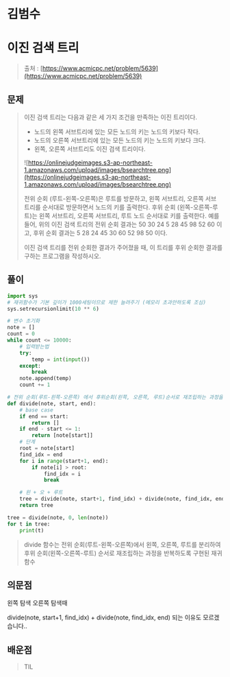 # 김범수

# **이진 검색 트리**

> 출처 : [https://www.acmicpc.net/problem/5639](https://www.acmicpc.net/problem/5639)
> 

## 문제

> 이진 검색 트리는 다음과 같은 세 가지 조건을 만족하는 이진 트리이다.
> 
> - 노드의 왼쪽 서브트리에 있는 모든 노드의 키는 노드의 키보다 작다.
> - 노드의 오른쪽 서브트리에 있는 모든 노드의 키는 노드의 키보다 크다.
> - 왼쪽, 오른쪽 서브트리도 이진 검색 트리이다.
> 
> ![https://onlinejudgeimages.s3-ap-northeast-1.amazonaws.com/upload/images/bsearchtree.png](https://onlinejudgeimages.s3-ap-northeast-1.amazonaws.com/upload/images/bsearchtree.png)
> 
> 전위 순회 (루트-왼쪽-오른쪽)은 루트를 방문하고, 왼쪽 서브트리, 오른쪽 서브 트리를 순서대로 방문하면서 노드의 키를 출력한다. 후위 순회 (왼쪽-오른쪽-루트)는 왼쪽 서브트리, 오른쪽 서브트리, 루트 노드 순서대로 키를 출력한다. 예를 들어, 위의 이진 검색 트리의 전위 순회 결과는 50 30 24 5 28 45 98 52 60 이고, 후위 순회 결과는 5 28 24 45 30 60 52 98 50 이다.
> 
> 이진 검색 트리를 전위 순회한 결과가 주어졌을 때, 이 트리를 후위 순회한 결과를 구하는 프로그램을 작성하시오.
> 

## 풀이

```python
import sys
# 재귀함수가 기본 깊이가 1000세팅이므로 제한 늘려주기 (메모리 초과안하도록 조심)
sys.setrecursionlimit(10 ** 6)

# 변수 초기화
note = []
count = 0
while count <= 10000:
    # 입력받는법
    try:
        temp = int(input())
    except:
        break
    note.append(temp)
    count += 1

# 전위 순회(루트-왼쪽-오른쪽) 에서 후위순회(왼쪽, 오른쪽, 루트)순서로 재조립하는 과정을 반복하는 재귀함수
def divide(note, start, end):
    # base case
    if end == start:
        return []
    if end - start <= 1:
        return [note[start]]
    # 단계
    root = note[start]
    find_idx = end
    for i in range(start+1, end):
        if note[i] > root:
            find_idx = i
            break

    # 왼 + 오 + 루트
    tree = divide(note, start+1, find_idx) + divide(note, find_idx, end) + [note[start]]
    return tree

tree = divide(note, 0, len(note))
for t in tree:
    print(t)
```

> divide 함수는 전위 순회(루트-왼쪽-오른쪽)에서 왼쪽, 오른쪽, 루트를 분리하여 후위 순회(왼쪽-오른쪽-루트) 순서로 재조립하는 과정을 반복하도록 구현된 재귀함수
> 

## 의문점

왼쪽 탐색 오른쪽 탐색때

divide(note, start+1, find_idx) + divide(note, find_idx, end) 되는 이유도 모르겠습니다..

## 배운점

> TIL